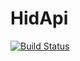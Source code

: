 # HidApi

[![Build Status](https://travis-ci.com/gerhard.aigner@gmail.com/HidApi.jl.svg?branch=master)](https://travis-ci.com/gerhard.aigner@gmail.com/HidApi.jl)
